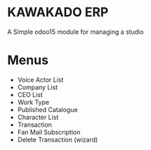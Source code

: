 # KAWAKADO ERP

A Simple odoo15 module for managing a studio


# Menus

 - Voice Actor List
 - Company List
 - CEO List
 - Work Type
 - Published Catalogue
 - Character List
 - Transaction
 - Fan Mail Subscription
 - Delete Transaction (wizard)

